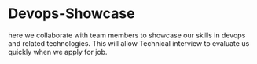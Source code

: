 # Devops-Showcase
here we collaborate with team members to showcase our skills in devops and related technologies. This will allow Technical interview to evaluate us quickly when we apply for job.

